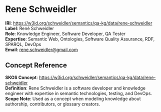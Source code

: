 # Rene Schweidler

**IRI**: <https://w3id.org/schweidler/semantics/qa-kg/data/rene-schweidler>  
**Label**: René Schweidler  
**Role**: Knowledge Engineer, Software Developer, QA Tester  
**Expertise**: Semantic Web, Ontologies, Software Quality Assurance, RDF, SPARQL, DevOps  
**Email**: [rene.schweidler@gmail.com](mailto:rene.schweidler@gmail.com)  

## Concept Reference

**SKOS Concept**: <https://w3id.org/schweidler/semantics/qa-kg/data/rene-schweidler>  
**Definition**: Rene Schweidler is a software developer and knowledge engineer with expertise in semantic technologies, testing, and DevOps.  
**Scope Note**: Used as a concept when modeling knowledge about authorship, contributors, or glossary creators.
